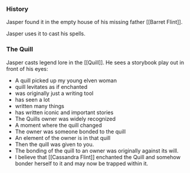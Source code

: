 ### History
Jasper found it in the empty house of his missing father [[Barret Flint]].

Jasper uses it to cast his spells.

### The Quill
Jasper casts legend lore in the [[Quill]]. He sees a storybook play out in front of his eyes:
- A quill picked up my young elven woman
- quill levitates as if enchanted
- was originally just a writing tool
- has seen a lot
- written many things
- has written iconic and important stories
- The Quills owner was widely recognized
- A moment where the quill changed
- The owner was someone bonded to the quill
- An element of the owner is in that quill
- Then the quill was given to you.
- The bonding of the quill to an owner was originally against its will.
- I believe that [[Cassandra Flint]] enchanted the Quill and somehow bonder herself to it and may now be trapped within it.